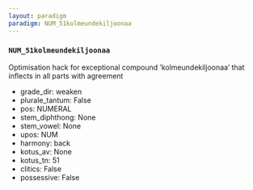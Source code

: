 ```yaml
---
layout: paradigm
paradigm: NUM_51kolmeundekiljoonaa
---
```

### ` NUM_51kolmeundekiljoonaa `

Optimisation hack for exceptional compound ’kolmeundekiljoonaa’ that inflects in all parts with agreement
* grade_dir: weaken
* plurale_tantum: False
* pos: NUMERAL
* stem_diphthong: None
* stem_vowel: None
* upos: NUM
* harmony: back
* kotus_av: None
* kotus_tn: 51
* clitics: False
* possessive: False
